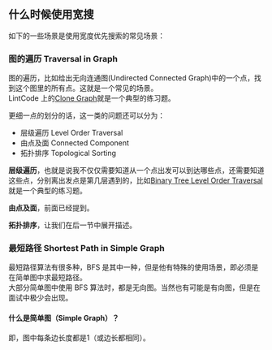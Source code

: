 ## 什么时候使用宽搜

如下的一些场景是使用宽度优先搜索的常见场景：

### 图的遍历 Traversal in Graph

图的遍历，比如给出无向连通图\(Undirected Connected Graph\)中的一个点，找到这个图里的所有点。这就是一个常见的场景。  
LintCode 上的[Clone Graph](http://www.lintcode.com/problem/clone-graph)就是一个典型的练习题。

更细一点的划分的话，这一类的问题还可以分为：

* 层级遍历 Level Order Traversal
* 由点及面 Connected Component
* 拓扑排序 Topological Sorting

**层级遍历**，也就是说我不仅仅需要知道从一个点出发可以到达哪些点，还需要知道这些点，分别离出发点是第几层遇到的，比如[Binary Tree Level Order Traversal](http://www.lintcode.com/problem/binary-tree-level-order-traversal/)就是一个典型的练习题。

**由点及面**，前面已经提到。

**拓扑排序**，让我们在后一节中展开描述。

### 最短路径 Shortest Path in Simple Graph

最短路径算法有很多种，BFS 是其中一种，但是他有特殊的使用场景，即必须是在简单图中求最短路径。  
大部分简单图中使用 BFS 算法时，都是无向图。当然也有可能是有向图，但是在面试中极少会出现。

#### 什么是简单图（Simple Graph）？

即，图中每条边长度都是1（或边长都相同）。





